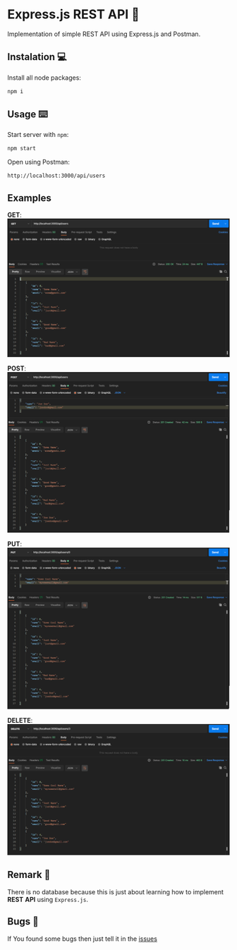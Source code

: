 # **Express.js REST API** 🤖

Implementation of simple REST API using Express.js and Postman.

## **Instalation** 💻

Install all node packages:
```bash
npm i
```

## **Usage** ⌨️

Start server with `npm`:
```bash
npm start
```

Open using Postman:
```bash
http://localhost:3000/api/users
```

## **Examples**

**GET**:
![GET](https://github.com/Savolus/express-rest-api/blob/examples/examples/get.png?raw=true)

**POST**:
![POST](https://github.com/Savolus/express-rest-api/blob/examples/examples/post.png?raw=true)

**PUT**:
![PUT](https://github.com/Savolus/express-rest-api/blob/examples/examples/put.png?raw=true)

**DELETE**:
![DELETE](https://github.com/Savolus/express-rest-api/blob/examples/examples/delete.png?raw=true)


## **Remark** 📍

There is no database because this is just about learning how to implement **REST** **API** using `Express.js`.

## **Bugs** 🐛

If You found some bugs then just tell it in the [issues](https://github.com/Savolus/express-rest-api/issues)
